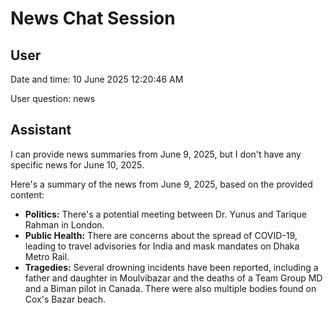 # News Chat Session

## User
Date and time: 10 June 2025 12:20:46 AM

User question: news 

## Assistant
I can provide news summaries from June 9, 2025, but I don't have any specific news for June 10, 2025.

Here's a summary of the news from June 9, 2025, based on the provided content:

*   **Politics:** There's a potential meeting between Dr. Yunus and Tarique Rahman in London.
*   **Public Health:** There are concerns about the spread of COVID-19, leading to travel advisories for India and mask mandates on Dhaka Metro Rail.
*   **Tragedies:** Several drowning incidents have been reported, including a father and daughter in Moulvibazar and the deaths of a Team Group MD and a Biman pilot in Canada. There were also multiple bodies found on Cox's Bazar beach.


